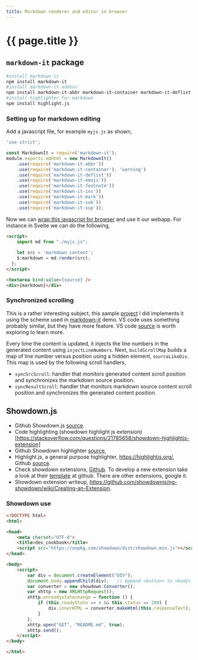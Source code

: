 ```yaml
---
title: Markdown renderer and editor in browser
---
```


# {{ page.title }}

## ``markdown-it`` package 
```bash
#install markdown-it
npm install markdown-it
#install markdown-it addons
npm install markdown-it-abbr markdown-it-container markdown-it-deflist markdown-it-emoji markdown-it-footnote markdown-it-ins markdown-it-mark markdown-it-sub markdown-it-sup
#install highlighter for markdown
npm install highlight.js
```
### Setting up for markdown editing

Add a javascript file, for example ``myjs.js`` as shown,
```javascript
'use strict';

const MarkdownIt = require('markdown-it');
module.exports.mdHtml = new MarkdownIt()
    .use(require('markdown-it-abbr'))
    .use(require('markdown-it-container'), 'warning')
    .use(require('markdown-it-deflist'))
    .use(require('markdown-it-emoji'))
    .use(require('markdown-it-footnote'))
    .use(require('markdown-it-ins'))
    .use(require('markdown-it-mark'))
    .use(require('markdown-it-sub'))
    .use(require('markdown-it-sup'));
```
Now we can [wrap this javascript for browser](jslib) and use it our webapp. For instance in Svelte we can do the following, 
```html
<script>
    import md from "./myjs.js";
  
    let src = 'markdown content';
    $:markdown = md.render(src);
  };
</script>

<textarea bind:value={source} />
<div>{markdown}</div>
```
### Synchronized scrolling
This is a rather interesting subject, this sample [project](https://github.com/kkibria/svelte-page-blog) I did implements it using the scheme used in [markdown-it](https://github.com/markdown-it/markdown-it/blob/master/support/demo_template/index.js) demo. VS code uses something probably similar, but they have more feature. VS code [source](https://github.com/microsoft/vscode) is worth exploring to learn more.

Every time the content is updated, it injects the line numbers in the generated content using ``injectLineNumbers``. Next, ``buildScrollMap`` builds a map of line number versus position using a hidden element, ``sourceLikeDiv``. This map is used by the following scroll handlers,
* ``syncSrcScroll``: handler that monitors generated content scroll position and synchronizes the markdown source position.
* ``syncResultScroll``: handler that monitors markdown source content scroll position and synchronizes the generated content position.

## Showdown.js
* Github Showdown.js [source](https://github.com/showdownjs/showdown).
* Code highlighting (showdown highlight js extension)[https://stackoverflow.com/questions/21785658/showdown-highlightjs-extension]
* Github Showdown highlighter [source](https://github.com/Bloggify/showdown-highlight),
* Highlight.js, a general purpose highlighter, <https://highlightjs.org/>, Github [source](https://github.com/highlightjs/highlight.js).
* Check showdown extensions, [Github](https://github.com/showdownjs/extension-boilerplate). To develop a new extension take a look at their  [template](https://github.com/showdownjs/extension-boilerplate) at github. There are other extensions, google it.
* Showdown extension writeup, <https://github.com/showdownjs/ng-showdown/wiki/Creating-an-Extension>.

### Showdown use

```html
<!DOCTYPE html>
<html>

<head>
    <meta charset="UTF-8">
    <title>dev_cookbook</title>
    <script src="https://unpkg.com/showdown/dist/showdown.min.js"></script>
</head>

<body>
    <script>
        var div = document.createElement("DIV");
        document.body.appendChild(div);   // Append <button> to <body>
        var converter = new showdown.Converter();
        var xhttp = new XMLHttpRequest();
        xhttp.onreadystatechange = function () {
            if (this.readyState == 4 && this.status == 200) {
                div.innerHTML = converter.makeHtml(this.responseText);
            }
        };
        xhttp.open("GET", "README.md", true);
        xhttp.send();
    </script>
</body>

</html>
```